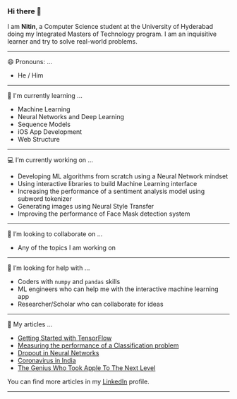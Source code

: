 ### Hi there 👋

I am __Nitin__, a Computer Science student at the University of Hyderabad doing my Integrated Masters of Technology program. I am an inquisitive learner and try to solve real-world problems. 

---

😄 Pronouns: ...
- He / Him

---

📕 I'm currently learning ... 
- Machine Learning
- Neural Networks and Deep Learning
- Sequence Models
- iOS App Development
- Web Structure

---

💻 I’m currently working on ...
- Developing ML algorithms from scratch using a Neural Network mindset
- Using interactive libraries to build Machine Learning interface
- Increasing the performance of a sentiment analysis model using subword tokenizer
- Generating images using Neural Style Transfer
- Improving the performance of Face Mask detection system 

---

👯 I’m looking to collaborate on ...
- Any of the topics I am working on

---

🤔 I’m looking for help with ...
- Coders with `numpy` and `pandas` skills
- ML engineers who can help me with the interactive machine learning app
- Researcher/Scholar who can collaborate for ideas

---

📰 My articles ...
- [Getting Started with TensorFlow](https://medium.com/@musicssns/getting-started-with-tensorflow-48072cf490ae?source=your_stories_page---------------------------)
- [Measuring the performance of a Classification problem](https://becominghuman.ai/measuring-the-performance-of-a-classification-problem-104ee4319011?source=your_stories_page---------------------------)
- [Dropout in Neural Networks](https://www.geeksforgeeks.org/dropout-in-neural-networks/)
- [Coronavirus in India](https://www.linkedin.com/pulse/coronavirus-india-nitin-sai/)
- [The Genius Who Took Apple To The Next Level](https://www.linkedin.com/pulse/genius-who-took-apple-next-level-nitin-sai/)

You can find more articles in my [LinkedIn](https://www.linkedin.com/in/nitin-sai-035045121/) profile.

---

